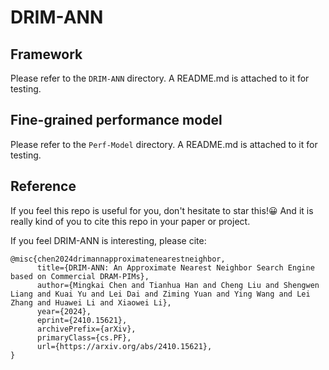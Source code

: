 # DRIM-ANN
## Framework
Please refer to the `DRIM-ANN` directory. A README.md is attached to it for testing.
## Fine-grained performance model
Please refer to the `Perf-Model` directory. A README.md is attached to it for testing.
## Reference
If you feel this repo is useful for you, don't hesitate to star this!😀 And it is really kind of you to cite this repo in your paper or project.

If you feel DRIM-ANN is interesting, please cite:

```
@misc{chen2024drimannapproximatenearestneighbor,
      title={DRIM-ANN: An Approximate Nearest Neighbor Search Engine based on Commercial DRAM-PIMs}, 
      author={Mingkai Chen and Tianhua Han and Cheng Liu and Shengwen Liang and Kuai Yu and Lei Dai and Ziming Yuan and Ying Wang and Lei Zhang and Huawei Li and Xiaowei Li},
      year={2024},
      eprint={2410.15621},
      archivePrefix={arXiv},
      primaryClass={cs.PF},
      url={https://arxiv.org/abs/2410.15621}, 
}
```
